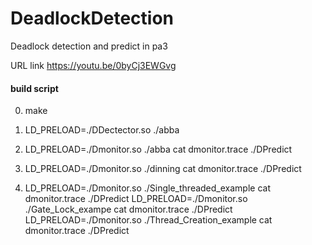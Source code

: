 # DeadlockDetection
Deadlock detection and predict in pa3

URL link https://youtu.be/0byCj3EWGvg


#### build script
0. make
1. LD_PRELOAD=./DDectector.so ./abba

2. LD_PRELOAD=./Dmonitor.so ./abba
    cat dmonitor.trace
    ./DPredict
3. LD_PRELOAD=./Dmonitor.so ./dinning
    cat dmonitor.trace
    ./DPredict
4. LD_PRELOAD=./Dmonitor.so ./Single_threaded_example
    cat dmonitor.trace
    ./DPredict
LD_PRELOAD=./Dmonitor.so ./Gate_Lock_exampe
    cat dmonitor.trace
    ./DPredict
LD_PRELOAD=./Dmonitor.so ./Thread_Creation_example
    cat dmonitor.trace
    ./DPredict
